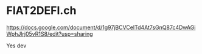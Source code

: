 # FIAT2DEFI.ch

https://docs.google.com/document/d/1g97jBCVCeITd4At7sGnQ87c4DwAGiWphJlrj05vR1S8/edit?usp=sharing

Yes dev
